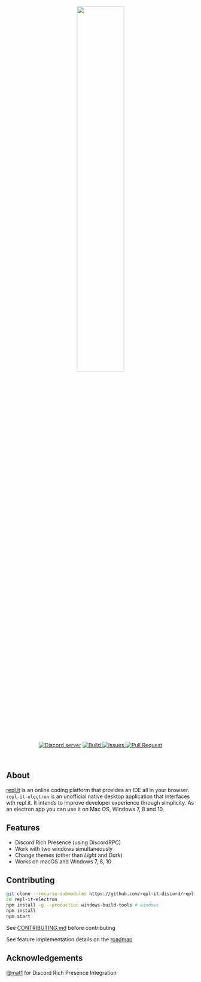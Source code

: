 <div align="center">
	  <br />
	  <p>
	  <a href="https://discordapp.com/invite/5gcPC6B"><img src="https://upload.wikimedia.org/wikipedia/commons/thumb/b/b2/Repl.it_logo.svg/220px-Repl.it_logo.svg.png" width="50%"></a>
	 </p>
	  <p>
	    <a href="https://discord.gg/jQdFFH6"><img src="https://img.shields.io/discord/550140222822809610.svg?colorB=Blue&logo=discord&label=Support&style=for-the-badge" alt="Discord server" /></a>
	    <a href="https://discordapp.com/invite/5gcPC6B">
    <img src="https://img.shields.io/travis/repl-it-discord/repl-it-electron/dev.svg?style=for-the-badge" alt="Build">
</a>
	<a href="https://github.com/repl-it-discord/repl-it-electron/issues">
	    <img src="https://img.shields.io/github/issues/repl-it-discord/repl-it-electron.svg?style=for-the-badge&colorB=37f149" alt="Issues">
	</a>
	<a href="https://github.com/repl-it-discord/repl-it-electron/pulls">
	    <img src="https://img.shields.io/github/issues-pr/repl-it-discord/repl-it-electron.svg?style=for-the-badge&colorB=37f149" alt="Pull Request">
	</a>
	  </p>
	</br>
	</div>

## About

[repl.it](https://repl.it) is an online coding platform that provides an IDE all in your browser. `repl-it-electron` is an unofficial native desktop application that interfaces wth repl.it. It intends to improve developer experience through simplicity. As an electron app you can use it on Mac OS, Windows 7, 8 and 10.
## Features
* Discord Rich Presence (using DiscordRPC)
* Work with two windows simultaneously
* Change themes (other than *Light* and *Dark*)
* Works on macOS and Windows 7, 8, 10
## Contributing

```bash
git clone --recurse-submodules https://github.com/repl-it-discord/repl-it-electron
cd repl-it-electron
npm install -g --production windows-build-tools # windows
npm install
npm start
```

See [CONTRIBUTING.md](./.github/CONTRIBUTING.md) before contributing

See feature implementation details on the [roadmap](https://github.com/repl-it-discord/repl-it-electron/projects)

## Acknowledgements

[@mat1](https://repl.it/@mat1) for Discord Rich Presence Integration
